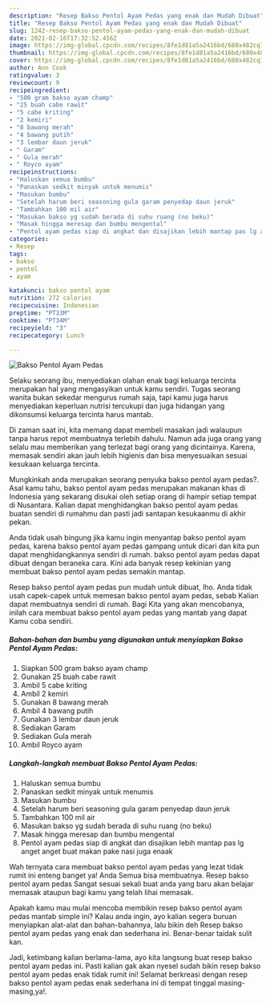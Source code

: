 ```yaml
---
description: "Resep Bakso Pentol Ayam Pedas yang enak dan Mudah Dibuat"
title: "Resep Bakso Pentol Ayam Pedas yang enak dan Mudah Dibuat"
slug: 1242-resep-bakso-pentol-ayam-pedas-yang-enak-dan-mudah-dibuat
date: 2021-02-16T17:32:52.456Z
image: https://img-global.cpcdn.com/recipes/8fe1d81a5a2416bd/680x482cq70/bakso-pentol-ayam-pedas-foto-resep-utama.jpg
thumbnail: https://img-global.cpcdn.com/recipes/8fe1d81a5a2416bd/680x482cq70/bakso-pentol-ayam-pedas-foto-resep-utama.jpg
cover: https://img-global.cpcdn.com/recipes/8fe1d81a5a2416bd/680x482cq70/bakso-pentol-ayam-pedas-foto-resep-utama.jpg
author: Ann Cook
ratingvalue: 3
reviewcount: 9
recipeingredient:
- "500 gram bakso ayam champ"
- "25 buah cabe rawit"
- "5 cabe kriting"
- "2 kemiri"
- "8 bawang merah"
- "4 bawang putih"
- "3 lembar daun jeruk"
- " Garam"
- " Gula merah"
- " Royco ayam"
recipeinstructions:
- "Haluskan semua bumbu"
- "Panaskan sedkit minyak untuk menumis"
- "Masukan bumbu"
- "Setelah harum beri seasoning gula garam penyedap daun jeruk"
- "Tambahkan 100 mil air"
- "Masukan bakso yg sudah berada di suhu ruang (no beku)"
- "Masak hingga meresap dan bumbu mengental"
- "Pentol ayam pedas siap di angkat dan disajikan lebih mantap pas lg anget anget buat makan pake nasi juga enaak"
categories:
- Resep
tags:
- bakso
- pentol
- ayam

katakunci: bakso pentol ayam 
nutrition: 272 calories
recipecuisine: Indonesian
preptime: "PT33M"
cooktime: "PT34M"
recipeyield: "3"
recipecategory: Lunch

---
```



![Bakso Pentol Ayam Pedas](https://img-global.cpcdn.com/recipes/8fe1d81a5a2416bd/680x482cq70/bakso-pentol-ayam-pedas-foto-resep-utama.jpg)

Selaku seorang ibu, menyediakan olahan enak bagi keluarga tercinta merupakan hal yang mengasyikan untuk kamu sendiri. Tugas seorang  wanita bukan sekedar mengurus rumah saja, tapi kamu juga harus menyediakan keperluan nutrisi tercukupi dan juga hidangan yang dikonsumsi keluarga tercinta harus mantab.

Di zaman  saat ini, kita memang dapat membeli masakan jadi walaupun tanpa harus repot membuatnya terlebih dahulu. Namun ada juga orang yang selalu mau memberikan yang terlezat bagi orang yang dicintainya. Karena, memasak sendiri akan jauh lebih higienis dan bisa menyesuaikan sesuai kesukaan keluarga tercinta. 



Mungkinkah anda merupakan seorang penyuka bakso pentol ayam pedas?. Asal kamu tahu, bakso pentol ayam pedas merupakan makanan khas di Indonesia yang sekarang disukai oleh setiap orang di hampir setiap tempat di Nusantara. Kalian dapat menghidangkan bakso pentol ayam pedas buatan sendiri di rumahmu dan pasti jadi santapan kesukaanmu di akhir pekan.

Anda tidak usah bingung jika kamu ingin menyantap bakso pentol ayam pedas, karena bakso pentol ayam pedas gampang untuk dicari dan kita pun dapat menghidangkannya sendiri di rumah. bakso pentol ayam pedas dapat dibuat dengan beraneka cara. Kini ada banyak resep kekinian yang membuat bakso pentol ayam pedas semakin mantap.

Resep bakso pentol ayam pedas pun mudah untuk dibuat, lho. Anda tidak usah capek-capek untuk memesan bakso pentol ayam pedas, sebab Kalian dapat membuatnya sendiri di rumah. Bagi Kita yang akan mencobanya, inilah cara membuat bakso pentol ayam pedas yang mantab yang dapat Kamu coba sendiri.

<!--inarticleads1-->

##### Bahan-bahan dan bumbu yang digunakan untuk menyiapkan Bakso Pentol Ayam Pedas:

1. Siapkan 500 gram bakso ayam champ
1. Gunakan 25 buah cabe rawit
1. Ambil 5 cabe kriting
1. Ambil 2 kemiri
1. Gunakan 8 bawang merah
1. Ambil 4 bawang putih
1. Gunakan 3 lembar daun jeruk
1. Sediakan  Garam
1. Sediakan  Gula merah
1. Ambil  Royco ayam




<!--inarticleads2-->

##### Langkah-langkah membuat Bakso Pentol Ayam Pedas:

1. Haluskan semua bumbu
1. Panaskan sedkit minyak untuk menumis
1. Masukan bumbu
1. Setelah harum beri seasoning gula garam penyedap daun jeruk
1. Tambahkan 100 mil air
1. Masukan bakso yg sudah berada di suhu ruang (no beku)
1. Masak hingga meresap dan bumbu mengental
1. Pentol ayam pedas siap di angkat dan disajikan lebih mantap pas lg anget anget buat makan pake nasi juga enaak




Wah ternyata cara membuat bakso pentol ayam pedas yang lezat tidak rumit ini enteng banget ya! Anda Semua bisa membuatnya. Resep bakso pentol ayam pedas Sangat sesuai sekali buat anda yang baru akan belajar memasak ataupun bagi kamu yang telah lihai memasak.

Apakah kamu mau mulai mencoba membikin resep bakso pentol ayam pedas mantab simple ini? Kalau anda ingin, ayo kalian segera buruan menyiapkan alat-alat dan bahan-bahannya, lalu bikin deh Resep bakso pentol ayam pedas yang enak dan sederhana ini. Benar-benar taidak sulit kan. 

Jadi, ketimbang kalian berlama-lama, ayo kita langsung buat resep bakso pentol ayam pedas ini. Pasti kalian gak akan nyesel sudah bikin resep bakso pentol ayam pedas enak tidak rumit ini! Selamat berkreasi dengan resep bakso pentol ayam pedas enak sederhana ini di tempat tinggal masing-masing,ya!.

